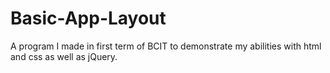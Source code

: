 # Basic-App-Layout
A program I made in first term of BCIT to demonstrate my abilities with html and css as well as jQuery.

